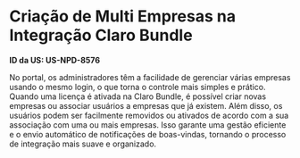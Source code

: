 # Criação de Multi Empresas na Integração Claro Bundle

**ID da US: US-NPD-8576**

No portal, os administradores têm a facilidade de gerenciar várias empresas usando o mesmo login, o que torna o controle mais simples e prático. Quando uma licença é ativada na Claro Bundle, é possível criar novas empresas ou associar usuários a empresas que já existem. Além disso, os usuários podem ser facilmente removidos ou ativados de acordo com a sua associação com uma ou mais empresas. Isso garante uma gestão eficiente e o envio automático de notificações de boas-vindas, tornando o processo de integração mais suave e organizado.